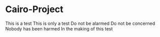 # Cairo-Project

This is a test
This is only a test
Do not be alarmed
Do not be concerned
Nobody has been harmed
In the making of this test
